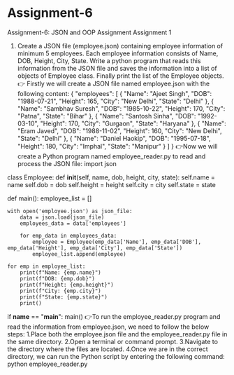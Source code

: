 # Assignment-6
Assignment-6: JSON and OOP Assignment
Assignment 1
1. Create a JSON file (employee.json) containing employee information of minimum 5 employees. Each employee information consists of Name, DOB, Height, City, State. Write a python program that reads this information from the JSON file and saves the information into a list of objects of Employee class. Finally print the list of the Employee objects.
👉 Firstly we will create a JSON file named employee.json with the following content:
{
  "employees": [
    {
      "Name": "Ajeet Singh",
      "DOB": "1988-07-21",
      "Height": 165,
      "City": "New Delhi",
      "State": "Delhi"
    },
    {
      "Name": "Sambhav Suresh",
      "DOB": "1985-10-22",
      "Height": 170,
      "City": "Patna",
      "State": "Bihar"
    },
    {
      "Name": "Santosh Sinha",
      "DOB": "1992-03-10",
      "Height": 170,
      "City": "Gurgaon",
      "State": "Haryana"
    },
    {
      "Name": "Eram Javed",
      "DOB": "1988-11-02",
      "Height": 160,
      "City": "New Delhi",
      "State": "Delhi"
    },
    {
      "Name": "Daniel Haokip",
      "DOB": "1995-07-18",
      "Height": 180,
      "City": "Imphal",
      "State": "Manipur"
    }
  ]
}
👉Now we will create a Python program named employee_reader.py to read and process the JSON file:
import json

class Employee:
    def __init__(self, name, dob, height, city, state):
        self.name = name
        self.dob = dob
        self.height = height
        self.city = city
        self.state = state

def main():
    employee_list = []

    with open('employee.json') as json_file:
        data = json.load(json_file)
        employees_data = data['employees']

        for emp_data in employees_data:
            employee = Employee(emp_data['Name'], emp_data['DOB'], emp_data['Height'], emp_data['City'], emp_data['State'])
            employee_list.append(employee)

    for emp in employee_list:
        print(f"Name: {emp.name}")
        print(f"DOB: {emp.dob}")
        print(f"Height: {emp.height}")
        print(f"City: {emp.city}")
        print(f"State: {emp.state}")
        print()

if __name__ == "__main__":
    main()
👉To run the employee_reader.py program and read the information from employee.json, we need to follow the below steps:
1.Place both the employee.json file and the employee_reader.py file in the same directory.
2.Open a terminal or command prompt.
3.Navigate to the directory where the files are located.
4.Once we are in the correct directory, we can run the Python script by entering the following command: python employee_reader.py
